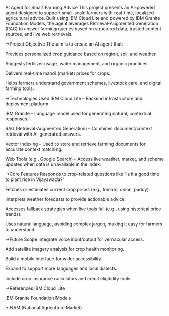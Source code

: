 
AI Agent for Smart Farming Advice
This project presents an AI-powered agent designed to support small-scale farmers with real-time, localized agricultural advice. Built using IBM Cloud Lite and powered by IBM Granite Foundation Models, the agent leverages Retrieval-Augmented Generation (RAG) to answer farming queries based on structured data, trusted content sources, and live web retrievals.

->Project Objective
The aim is to create an AI agent that:

Provides personalized crop guidance based on region, soil, and weather.

Suggests fertilizer usage, water management, and organic practices.

Delivers real-time mandi (market) prices for crops.

Helps farmers understand government schemes, livestock care, and digital farming tools.

->Technologies Used
IBM Cloud Lite – Backend infrastructure and deployment platform.

IBM Granite – Language model used for generating natural, contextual responses.

RAG (Retrieval-Augmented Generation) – Combines document/context retrieval with AI-generated answers.

Vector Indexing – Used to store and retrieve farming documents for accurate context matching.

Web Tools (e.g., Google Search) – Access live weather, market, and scheme updates when data is unavailable in the index.

->Core Features
Responds to crop-related questions like “Is it a good time to plant rice in Vijayawada?”

Fetches or estimates current crop prices (e.g., tomato, onion, paddy).

Interprets weather forecasts to provide actionable advice.

Accesses fallback strategies when live tools fail (e.g., using historical price trends).

Uses natural language, avoiding complex jargon, making it easy for farmers to understand.

->Future Scope
Integrate voice input/output for vernacular access.

Add satellite imagery analysis for crop health monitoring.

Build a mobile interface for wider accessibility.

Expand to support more languages and local dialects.

Include crop insurance calculators and credit eligibility tools.

->References
IBM Cloud Lite

IBM Granite Foundation Models

e-NAM (National Agriculture Market)

